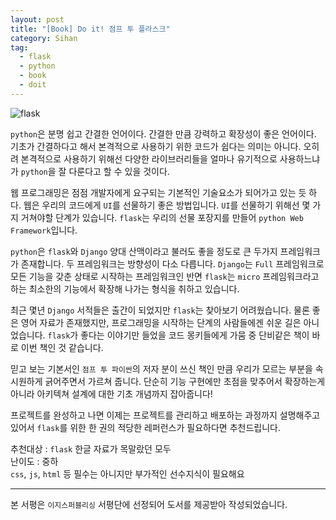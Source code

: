```yaml
---
layout: post
title: "[Book] Do it! 점프 투 플라스크"
category: Sihan
tag:
  - flask
  - python
  - book
  - doit
---
```


![flask](https://sihan-son.github.io/public/book/easy/flask.jfif)

`python`은 분명 쉽고 간결한 언어이다. 간결한 만큼 강력하고 확장성이 좋은 언어이다. 기초가 간결하다고 해서 본격적으로 사용하기 위한 코드가 쉽다는 의미는 아니다. 오히려 본격적으로 사용하기 위해선 다양한 라이브러리들을 얼마나 유기적으로 사용하느냐가 `python`을 잘 다룬다고 할 수 있을 것이다.

웹 프로그래밍은 점점 개발자에게 요구되는 기본적인 기술요소가 되어가고 있는 듯 하다. 웹은 우리의 코드에게 `UI`를 선물하기 좋은 방법입니다. `UI`를 선물하기 위해선 몇 가지 거쳐야할 단계가 있습니다. `flask`는 우리의 선물 포장지를 만들어 `python Web Framework`입니다.

`python`은 `flask`와 `Django` 양대 산맥이라고 불러도 좋을 정도로 큰 두가지 프레임워크가 존재합니다. 두 프레임워크는 방향성이 다소 다릅니다. `Django`는 `Full` 프레임워크로 모든 기능을 갖춘 상태로 시작하는 프레임워크인 반면 `flask`는 `micro` 프레임워크라고 하는 최소한의 기능에서 확장해 나가는 형식을 취하고 있습니다.

최근 몇년 `Django` 서적들은 출간이 되었지만 `flask`는 찾아보기 어려웠습니다. 물론 좋은 영어 자료가 존재했지만, 프로그래밍을 시작하는 단계의 사람들에겐 쉬운 길은 아니었습니다. `flask`가 좋다는 이야기만 들었을 코드 몽키들에게 가뭄 중 단비같은 책이 바로 이번 책인 것 같습니다.

믿고 보는 기본서인 `점프 투 파이썬`의 저자 분이 쓰신 책인 만큼 우리가 모르는 부분을 속 시원하게 긁어주면서 가르쳐 줍니다. 단순히 기능 구현에만 초점을 맞추어서 확장하는게 아니라 아키텍쳐 설계에 대한 기초 개념까지 잡아줍니다!

프로젝트를 완성하고 나면 이제는 프로젝트를 관리하고 배포하는 과정까지 설명해주고 있어서 `flask`를 위한 한 권의 적당한 레퍼런스가 필요하다면 추천드립니다.

추천대상 : `flask` 한글 자료가 목말랐던 모두  
난이도 : 중하  
`css`, `js`, `html` 등 필수는 아니지만 부가적인 선수지식이 필요해요

---

본 서평은 `이지스퍼블리싱` 서평단에 선정되어 도서를 제공받아 작성되었습니다.
